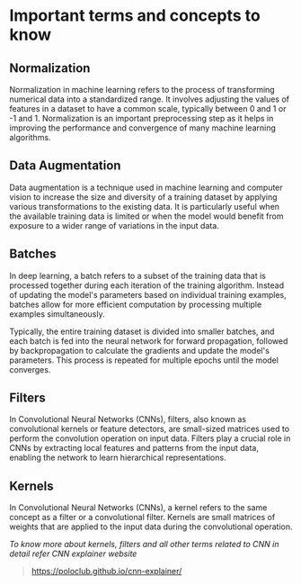 # Important terms and concepts to know

## Normalization
Normalization in machine learning refers to the process of transforming numerical data into a standardized range. It involves adjusting the values of features in a dataset 
to have a common scale, typically between 0 and 1 or -1 and 1. Normalization is an important preprocessing step as it helps in improving the performance and convergence of 
many machine learning algorithms.

## Data Augmentation
Data augmentation is a technique used in machine learning and computer vision to increase the size and diversity of a training dataset by applying various transformations to 
the existing data. It is particularly useful when the available training data is limited or when the model would benefit from exposure to a wider range of variations in the 
input data.

## Batches
In deep learning, a batch refers to a subset of the training data that is processed together during each iteration of the training algorithm. Instead of updating the model's parameters based on individual training examples, batches allow for more efficient computation by processing multiple examples simultaneously.

Typically, the entire training dataset is divided into smaller batches, and each batch is fed into the neural network for forward propagation, followed by backpropagation to calculate the gradients and update the model's parameters. This process is repeated for multiple epochs until the model converges.

## Filters
In Convolutional Neural Networks (CNNs), filters, also known as convolutional kernels or feature detectors, are small-sized matrices used to perform the convolution operation 
on input data. Filters play a crucial role in CNNs by extracting local features and patterns from the input data, enabling the network to learn hierarchical representations.

## Kernels
In Convolutional Neural Networks (CNNs), a kernel refers to the same concept as a filter or a convolutional filter. Kernels are small matrices of weights that are applied to the
input data during the convolutional operation.

_To know more about kernels, filters and all other terms related to CNN in detail refer CNN explainer website_
>https://poloclub.github.io/cnn-explainer/
